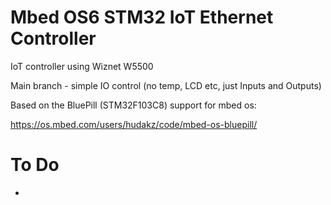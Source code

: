# Mbed OS6 STM32 IoT Ethernet Controller

IoT controller using Wiznet W5500

Main branch - simple IO control (no temp, LCD etc, just Inputs and Outputs)

Based on the BluePill (STM32F103C8) support for mbed os:

https://os.mbed.com/users/hudakz/code/mbed-os-bluepill/

# To Do

- 
